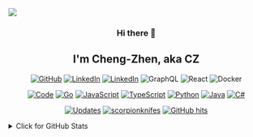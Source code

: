 <a href="https://zhenk.dev/">![](./background.gif)</a>

<h3 align="center"> Hi there 👋</h3>
<h2 align="center">I'm Cheng-Zhen, aka CZ</h2>

<p align="center">
    <a href="https://github.com/scorpionknifes" target="_blank"><img alt="GitHub" src="https://img.shields.io/badge/-@scorpionknifes-181717?style=flat-square&logo=GitHub&logoColor=white"></a>
    <a href="https://www.linkedin.com/in/chengzhenyang" target="_blank"><img alt="LinkedIn" src="https://img.shields.io/badge/-LinkedIn-0077B5?style=flat-square&logo=Linkedin&logoColor=white"></a>    
	<a href="mailto:chengzhenyang@gmail.com" target="_blank"><img alt="LinkedIn" src="https://img.shields.io/badge/Email-D14836?style=flat-square&logo=gmail&logoColor=white"></a>    
	<img alt="GraphQL" src="https://img.shields.io/badge/GraphQl-E10098?style=flat-square&logo=graphql&logoColor=white"/>
    <img alt="React" src="https://img.shields.io/badge/React-20232A?style=flat-square&logo=react&logoColor=61DAFB"/>
    <img alt="Docker" src="https://img.shields.io/badge/Docker-2CA5E0?style=flat-square&logo=docker&logoColor=white">
</p>

<p align="center">
    <a href="https://github.com/scorpionknifes?tab=repositories" target="_blank"><img alt="Code" src="https://img.shields.io/badge/-code-000000?style=flat-square&logo=Plex&logoColor=white"></a>
    <a href="https://github.com/scorpionknifes?tab=repositories&language=go" target="_blank"><img alt="Go" src="https://img.shields.io/badge/-Go-00add8?style=flat-square&logo=Go&logoColor=white"></a>
    <a href="https://github.com/scorpionknifes?tab=repositories&language=javascript" target="_blank"><img alt="JavaScript" src="https://img.shields.io/badge/javascript-%23323330.svg?style=flat-square&logo=javascript&logoColor=%23F7DF1E"/></a>
    <a href="https://github.com/scorpionknifes?tab=repositories&language=typescript" target="_blank"><img alt="TypeScript" src="https://img.shields.io/badge/typescript-%23007ACC.svg?style=flat-square&logo=typescript&logoColor=white"/></a>
    <a href="https://github.com/scorpionknifes?tab=repositories&language=python" target="_blank"><img alt="Python" src="https://img.shields.io/badge/python-%2314354C.svg?style=flat-square&logo=python&logoColor=white"/></a>
    <a href="https://github.com/scorpionknifes?tab=repositories&language=java" target="_blank"><img alt="Java" src="https://img.shields.io/badge/java-%23ED8B00.svg?style=flat-square&logo=java&logoColor=white"/></a>
    <a href="https://github.com/scorpionknifes?tab=repositories&language=c%23" target="_blank"><img alt="C#" src="https://img.shields.io/badge/c%23-%23239120.svg?style=flat-square&logo=c-sharp&logoColor=white"/></a>
</p>

<p align="center">
    <a href="https://github.com/scorpionknifes?tab=followers" target="_blank"><img alt="Updates" src="https://img.shields.io/badge/--000000?style=flat-square&logo=RSS&logoColor=white"></a>
    <a href="https://github.com/scorpionknifes" target="_blank"><img alt="scorpionknifes" src="https://komarev.com/ghpvc/?username=scorpionknifes&style=flat-square&color=b6b42d"/></a>
    <!--<a href="https://github.com/alwinw" target="_blank"><img alt="profile hits" src="https://img.shields.io/jsdelivr/gh/hw/alwinw/alwinw?label=hits&style=flat-square"></a>-->
    <a href="https://github.com/scorpionknifes/scorpionknifes" target="_blank"><img alt="GitHub hits" src="https://img.shields.io/github/last-commit/scorpionknifes/scorpionknifes?label=Profile%20updated&style=flat-square"></a>
</p>

<details>
<summary>Click for GitHub Stats</summary>
<a href="https://profile-summary-for-github.com/user/scorpionknifes">
<img align="center" src="https://github-profile-trophy.vercel.app/?username=scorpionknifes&no-frame=true&no-bg=true&theme=gruvbox&margin-w=10" width="100%" />
<br>
<table align="center">
<tr>
    <td align="center" width="69%">
            <img src="https://github-readme-stats.vercel.app/api?username=scorpionknifes&show_icons=true&count_private=true&hide_border=true&line_height=28&title_color=c6c42f&bg_color=160e01&icon_color=b6b42d&text_color=fff" width="100%" />
            <img src="https://github-readme-streak-stats.herokuapp.com/?user=scorpionknifes&theme=dark&background=160e01&hide_border=true&ring=c6c42f&fire=c6c42f&currStreakLabel=c6c42f&sideLabels=c6c42f" width="100%" />
    </td>
    <td align="center" width="31%">
        <img src="https://github-readme-stats.vercel.app/api/top-langs/?username=scorpionknifes&layout=compact&langs_count=10&hide_border=true&card_width=250&line_height=28&layout=compact&title_color=c6c42f&bg_color=160e01&icon_color=b6b42d&text_color=fff" width="100%" />
    </td>
</tr>
</table>
</a > 
  
---

### :zap: Recent Activity

<!--START_SECTION:activity-->

1. 💪 Opened PR [#26](https://github.com/UoaWDCC/nzpmc_backend/pull/26) in [UoaWDCC/nzpmc_backend](https://github.com/UoaWDCC/nzpmc_backend)
2. 💪 Opened PR [#25](https://github.com/UoaWDCC/nzpmc_backend/pull/25) in [UoaWDCC/nzpmc_backend](https://github.com/UoaWDCC/nzpmc_backend)
3. 💪 Opened PR [#3](https://github.com/Rrjgo/24PR-GraphQL/pull/3) in [Rrjgo/24PR-GraphQL](https://github.com/Rrjgo/24PR-GraphQL)
4. ❗️ Closed issue [#1](https://github.com/scorpionknifes/go-pcre/issues/1) in [scorpionknifes/go-pcre](https://github.com/scorpionknifes/go-pcre)
5. 🎉 Merged PR [#4](https://github.com/scorpionknifes/go-pcre/pull/4) in [scorpionknifes/go-pcre](https://github.com/scorpionknifes/go-pcre)
   <!--END_SECTION:activity-->
   </details>
